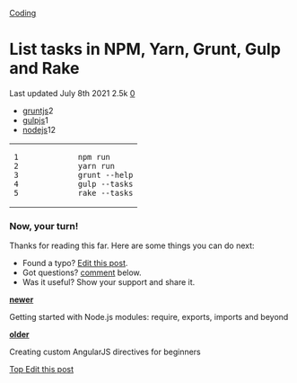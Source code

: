 



<a href="/categories/coding/" class="category-link">Coding</a>

List tasks in NPM, Yarn, Grunt, Gulp and Rake
=============================================

<span title="Last time this post was updated"> Last updated July 8th 2021 </span> <span class="m-x-2" title="Pageviews"> 2.5k </span> <span class="m-x-2" title="Click to go to the comments section"> [ <span class="disqus-comment-count" data-disqus-url="https://master--bgoonz-blog.netlify.app/List-tasks-in-npm-grunt-gulp-and-rake/">0</span>](#disqus_thread) </span>

-   <a href="/tags/gruntjs/" class="tag-list-link">gruntjs</a><span class="tag-list-count">2</span>
-   <a href="/tags/gulpjs/" class="tag-list-link">gulpjs</a><span class="tag-list-count">1</span>
-   <a href="/tags/nodejs/" class="tag-list-link">nodejs</a><span class="tag-list-count">12</span>

<table><colgroup><col style="width: 50%" /><col style="width: 50%" /></colgroup><tbody><tr class="odd"><td><pre><code>1
2
3
4
5</code></pre></td><td><pre><code>npm run
yarn run
grunt --help
gulp --tasks
rake --tasks</code></pre></td></tr></tbody></table>

### Now, your turn!

Thanks for reading this far. Here are some things you can do next:

-   Found a typo? [Edit this post](https://github.com/amejiarosario/amejiarosario.github.io/edit/source/source/_posts/2016-06-25-List-tasks-in-npm-grunt-gulp-and-rake.md).
-   Got questions? [comment](#comments-section) below.
-   Was it useful? Show your support and share it.



<a href="/Getting-started-with-Node-js-modules-require-exports-imports-npm-and-beyond/" class="article-nav-newer"><strong><em></em> newer</strong></a>

Getting started with Node.js modules: require, exports, imports and beyond

<a href="/creating-custom-angularjs-directives-for-beginners/" class="article-nav-older"><strong>older <em></em></strong></a>

Creating custom AngularJS directives for beginners

[<span id="back-to-top" title="Go back to the top of this page"> Top </span>](#) <a href="#" class="p-x-3" title="Improve this post"><em></em> Edit this post</a>


